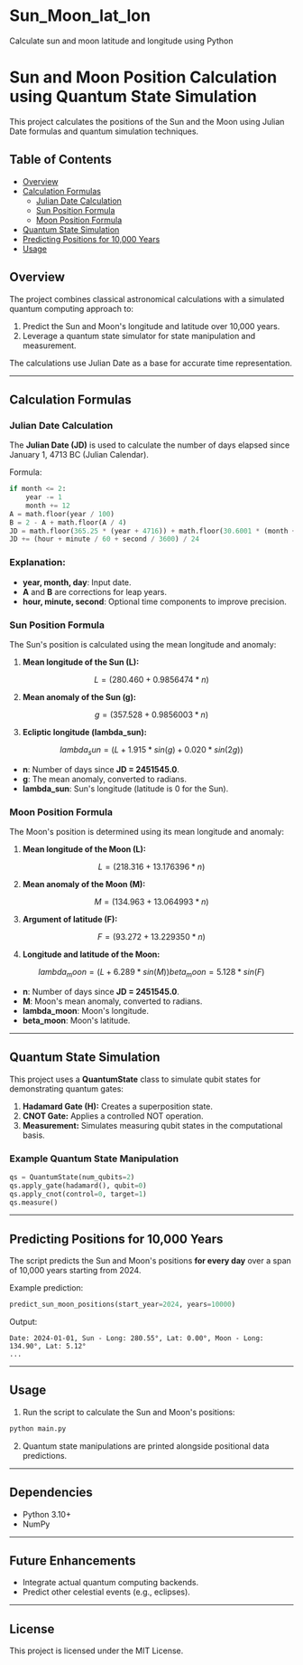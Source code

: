 # Sun_Moon_lat_lon
Calculate sun and moon latitude and longitude using Python
# Sun and Moon Position Calculation using Quantum State Simulation

This project calculates the positions of the Sun and the Moon using Julian Date formulas and quantum simulation techniques.

## Table of Contents
- [Overview](#overview)
- [Calculation Formulas](#calculation-formulas)
  - [Julian Date Calculation](#julian-date-calculation)
  - [Sun Position Formula](#sun-position-formula)
  - [Moon Position Formula](#moon-position-formula)
- [Quantum State Simulation](#quantum-state-simulation)
- [Predicting Positions for 10,000 Years](#predicting-positions-for-10000-years)
- [Usage](#usage)

## Overview
The project combines classical astronomical calculations with a simulated quantum computing approach to:
1. Predict the Sun and Moon's longitude and latitude over 10,000 years.
2. Leverage a quantum state simulator for state manipulation and measurement.

The calculations use Julian Date as a base for accurate time representation.

---
## Calculation Formulas

### Julian Date Calculation
The **Julian Date (JD)** is used to calculate the number of days elapsed since January 1, 4713 BC (Julian Calendar).

Formula:
```python
if month <= 2:
    year -= 1
    month += 12
A = math.floor(year / 100)
B = 2 - A + math.floor(A / 4)
JD = math.floor(365.25 * (year + 4716)) + math.floor(30.6001 * (month + 1)) + day + B - 1524.5
JD += (hour + minute / 60 + second / 3600) / 24
```
### Explanation:
- **year, month, day**: Input date.
- **A** and **B** are corrections for leap years.
- **hour, minute, second**: Optional time components to improve precision.

### Sun Position Formula
The Sun's position is calculated using the mean longitude and anomaly:

1. **Mean longitude of the Sun (L):**
```math
L = (280.460 + 0.9856474 * n) % 360
```
2. **Mean anomaly of the Sun (g):**
```math
g = (357.528 + 0.9856003 * n) % 360
```
3. **Ecliptic longitude (lambda_sun):**
```math
lambda_sun = (L + 1.915 * sin(g) + 0.020 * sin(2g)) % 360
```

- **n**: Number of days since **JD = 2451545.0**.
- **g**: The mean anomaly, converted to radians.
- **lambda_sun**: Sun's longitude (latitude is 0 for the Sun).

### Moon Position Formula
The Moon's position is determined using its mean longitude and anomaly:

1. **Mean longitude of the Moon (L):**
```math
L = (218.316 + 13.176396 * n) % 360
```
2. **Mean anomaly of the Moon (M):**
```math
M = (134.963 + 13.064993 * n) % 360
```
3. **Argument of latitude (F):**
```math
F = (93.272 + 13.229350 * n) % 360
```
4. **Longitude and latitude of the Moon:**
```math
lambda_moon = (L + 6.289 * sin(M)) % 360
beta_moon = 5.128 * sin(F)
```

- **n**: Number of days since **JD = 2451545.0**.
- **M**: Moon's mean anomaly, converted to radians.
- **lambda_moon**: Moon's longitude.
- **beta_moon**: Moon's latitude.

---
## Quantum State Simulation
This project uses a **QuantumState** class to simulate qubit states for demonstrating quantum gates:
1. **Hadamard Gate (H):** Creates a superposition state.
2. **CNOT Gate:** Applies a controlled NOT operation.
3. **Measurement:** Simulates measuring qubit states in the computational basis.

### Example Quantum State Manipulation
```python
qs = QuantumState(num_qubits=2)
qs.apply_gate(hadamard(), qubit=0)
qs.apply_cnot(control=0, target=1)
qs.measure()
```

---
## Predicting Positions for 10,000 Years
The script predicts the Sun and Moon's positions **for every day** over a span of 10,000 years starting from 2024.

Example prediction:
```python
predict_sun_moon_positions(start_year=2024, years=10000)
```
Output:
```
Date: 2024-01-01, Sun - Long: 280.55°, Lat: 0.00°, Moon - Long: 134.90°, Lat: 5.12°
...
```

---
## Usage
1. Run the script to calculate the Sun and Moon's positions:
```bash
python main.py
```
2. Quantum state manipulations are printed alongside positional data predictions.

---
## Dependencies
- Python 3.10+
- NumPy

---
## Future Enhancements
- Integrate actual quantum computing backends.
- Predict other celestial events (e.g., eclipses).

---
## License
This project is licensed under the MIT License.

